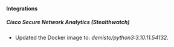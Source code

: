 #### Integrations
##### Cisco Secure Network Analytics (Stealthwatch)
- Updated the Docker image to: *demisto/python3:3.10.11.54132*.
